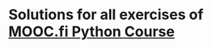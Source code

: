 # Solutions for all exercises of [MOOC.fi Python Course](https://programming-25.mooc.fi/all-exercises)